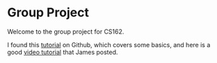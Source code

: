 # Group Project


Welcome to the group project for CS162.

I found this [tutorial](https://guides.github.com/activities/hello-world/) on Github, which covers some basics, and here is a good [video tutorial](https://www.youtube.com/watch?v=0fKg7e37bQE) that James posted.
